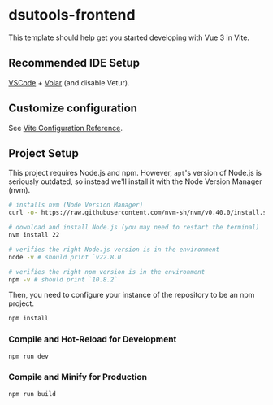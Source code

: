 # dsutools-frontend

This template should help get you started developing with Vue 3 in Vite.

## Recommended IDE Setup

[VSCode](https://code.visualstudio.com/) + [Volar](https://marketplace.visualstudio.com/items?itemName=Vue.volar) (and disable Vetur).

## Customize configuration

See [Vite Configuration Reference](https://vitejs.dev/config/).

## Project Setup

This project requires Node.js and npm. However, `apt`'s version of Node.js is seriously outdated, so instead we'll install it with the Node Version Manager (nvm).

```sh
# installs nvm (Node Version Manager)
curl -o- https://raw.githubusercontent.com/nvm-sh/nvm/v0.40.0/install.sh | bash

# download and install Node.js (you may need to restart the terminal)
nvm install 22

# verifies the right Node.js version is in the environment
node -v # should print `v22.8.0`

# verifies the right npm version is in the environment
npm -v # should print `10.8.2`
```

Then, you need to configure your instance of the repository to be an npm project.
```sh
npm install
```

### Compile and Hot-Reload for Development

```sh
npm run dev
```

### Compile and Minify for Production

```sh
npm run build
```
